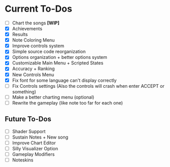 # Current To-Dos
* [ ] Chart the songs **[WIP]**
* [X] Achievements
* [X] Results
* [X] Note Coloring Menu
* [X] Improve controls system
* [X] Simple source code reorganization
* [X] Options organization + better options system
* [X] Customizable Main Menu + Scripted States
* [X] Accuracy + Ranking
* [X] New Controls Menu
* [X] Fix font for some language can't display correctly
* [ ] Fix Controls settings (Also the controls will crash when enter ACCEPT or something)
* [ ] Make a better charting menu (optional)
* [ ] Rewrite the gameplay (like note too far for each one)

## Future To-Dos
* [ ] Shader Support
* [ ] Sustain Notes + New song
* [ ] Improve Chart Editor
* [ ] Silly Visualizer Option
* [ ] Gameplay Modifiers
* [ ] Noteskins
